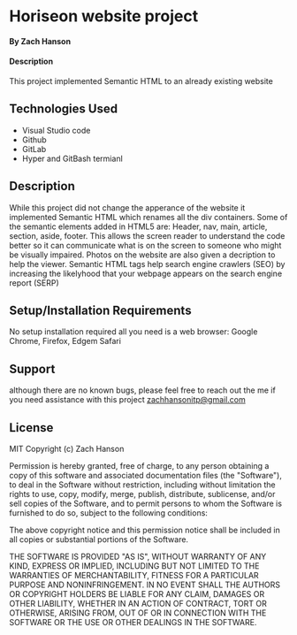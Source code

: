 # Horiseon website project

#### By Zach Hanson 

#### Description
This project implemented Semantic HTML to an already existing website 

## Technologies Used

* Visual Studio code
* Github
* GitLab
* Hyper and GitBash termianl


## Description

While this project did not change the apperance of the website it implemented Semantic HTML which renames all the div containers. Some of the semantic elements added in HTML5 are: Header, nav, main, article, section, aside, footer. This allows the screen reader to understand the code better so it can communicate what is on the screen to someone who might be visually impaired. Photos on the website are also given a decription to help the viewer. Semantic HTML tags help search engine crawlers (SEO) by increasing the likelyhood that your webpage appears on the search engine report (SERP)


## Setup/Installation Requirements

No setup installation required all you need is a web browser: Google Chrome, Firefox, Edgem Safari



## Support
although there are no known bugs, please feel free to reach out the me if you need assistance with this project
zachhansonitp@gmail.com



## License
MIT Copyright (c) Zach Hanson

Permission is hereby granted, free of charge, to any person obtaining a copy of this software and associated documentation files (the "Software"), to deal in the Software without restriction, including without limitation the rights to use, copy, modify, merge, publish, distribute, sublicense, and/or sell copies of the Software, and to permit persons to whom the Software is furnished to do so, subject to the following conditions:

The above copyright notice and this permission notice shall be included in all copies or substantial portions of the Software.

THE SOFTWARE IS PROVIDED "AS IS", WITHOUT WARRANTY OF ANY KIND, EXPRESS OR IMPLIED, INCLUDING BUT NOT LIMITED TO THE WARRANTIES OF MERCHANTABILITY, FITNESS FOR A PARTICULAR PURPOSE AND NONINFRINGEMENT. IN NO EVENT SHALL THE AUTHORS OR COPYRIGHT HOLDERS BE LIABLE FOR ANY CLAIM, DAMAGES OR OTHER LIABILITY, WHETHER IN AN ACTION OF CONTRACT, TORT OR OTHERWISE, ARISING FROM, OUT OF OR IN CONNECTION WITH THE SOFTWARE OR THE USE OR OTHER DEALINGS IN THE SOFTWARE.
